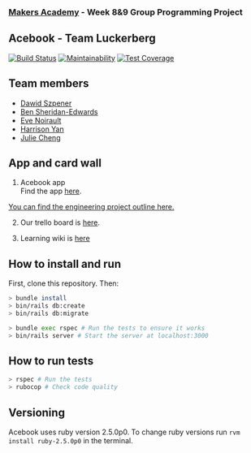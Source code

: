 ### [Makers Academy](http://www.makersacademy.com) - Week 8&9 Group Programming Project

Acebook - Team Luckerberg
-

[![Build Status](https://travis-ci.org/Hyan18/acebook-luckerberg.svg?branch=master)](https://travis-ci.org/Hyan18/acebook-luckerberg)
[![Maintainability](https://api.codeclimate.com/v1/badges/a99a88d28ad37a79dbf6/maintainability)](https://codeclimate.com/github/codeclimate/codeclimate/maintainability)
[![Test Coverage](https://api.codeclimate.com/v1/badges/a99a88d28ad37a79dbf6/test_coverage)](https://codeclimate.com/github/codeclimate/codeclimate/test_coverage)

## Team members
- [Dawid Szpener](https://github.com/DawidSzpener)
- [Ben Sheridan-Edwards](https://github.com/BenSheridanEdwards)
- [Eve Noirault](https://github.com/even13)
- [Harrison Yan](https://github.com/Hyan18/)
- [Julie Cheng](https://github.com/jj49411)

## App and card wall
1. Acebook app    
Find the app [here](https://acebook-luckerberg.herokuapp.com/).

[You can find the engineering project outline here.](https://github.com/makersacademy/course/tree/master/engineering_projects/rails)

2. Our trello board is [here](https://trello.com/b/0LloZrOg/acebook-luckerberg).

3. Learning wiki is [here](https://github.com/Hyan18/acebook-luckerberg/blob/update-readme/learning-wiki.md)

## How to install and run

First, clone this repository. Then:

```bash
> bundle install
> bin/rails db:create
> bin/rails db:migrate

> bundle exec rspec # Run the tests to ensure it works
> bin/rails server # Start the server at localhost:3000
```
## How to run tests
```bash
> rspec # Run the tests
> rubocop # Check code quality
```
## Versioning
Acebook uses ruby version 2.5.0p0. To change ruby versions run
```rvm install ruby-2.5.0p0``` in the terminal.
